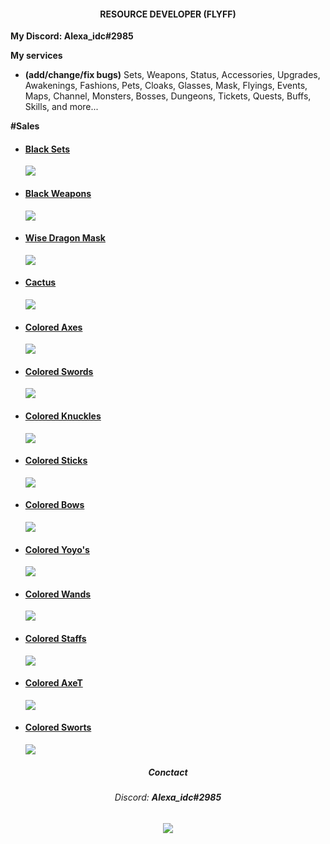 <h4 align="center">RESOURCE DEVELOPER (FLYFF)</h1>

<b>My Discord: Alexa_idc#2985</b>

<b>My services</b>
- <b>(add/change/fix bugs)</b> Sets, Weapons, Status, Accessories, Upgrades, Awakenings, Fashions, Pets, Cloaks, Glasses, Mask, Flyings, Events, Maps, Channel, Monsters, Bosses, Dungeons, Tickets, Quests, Buffs, Skills, and more...



<b>#Sales</b>
 - <h4><a href="https://github.com/Alexa-idc/black-sets-weapons-flyff">Black Sets</a></h4> <img src="https://i.imgur.com/1zVlePi.png">
 - <h4><a href="https://github.com/Alexa-idc/black-sets-weapons-flyff">Black Weapons</a></h4> <img src="https://i.imgur.com/e9Knp4k.png">
 - <h4><a href="https://github.com/Alexa-idc/wise-dragon-mask-flyff">Wise Dragon Mask</a></h4> <img src="https://i.imgur.com/ox9zX62.png">
 - <h4><a href="https://github.com/Alexa-idc/cactus-flyff">Cactus</a></h4> <img src="https://i.imgur.com/lOoZGhY.png">
 - <h4><a href="https://github.com/Alexa-idc/axe-colored-flyff">Colored Axes</a></h4> <img src="https://i.imgur.com/5zq3NM8.png">
 - <h4><a href="https://github.com/Alexa-idc/colored-weapons-flyff">Colored Swords</a></h4> <img src="https://i.imgur.com/UtXQuk3.png">
 - <h4><a href="https://github.com/Alexa-idc/colored-weapons-flyff">Colored Knuckles</a></h4> <img src="https://i.imgur.com/yCuyWHY.png">
 - <h4><a href="https://github.com/Alexa-idc/colored-weapons-flyff">Colored Sticks</a></h4> <img src="https://i.imgur.com/RSS6z0F.png">
 - <h4><a href="https://github.com/Alexa-idc/colored-weapons-flyff">Colored Bows</a></h4> <img src="https://i.imgur.com/94FEhhI.png">
 - <h4><a href="https://github.com/Alexa-idc/colored-weapons-flyff">Colored Yoyo's</a></h4> <img src="https://i.imgur.com/kHr0Bjp.png">
 - <h4><a href="https://github.com/Alexa-idc/colored-weapons-flyff">Colored Wands</a></h4> <img src="https://i.imgur.com/8c9Z5Tg.png">
 - <h4><a href="https://github.com/Alexa-idc/colored-weapons-flyff">Colored Staffs</a></h4> <img src="https://i.imgur.com/yhmEqIQ.png">
 - <h4><a href="https://github.com/Alexa-idc/colored-weapons-flyff">Colored AxeT</a></h4> <img src="https://i.imgur.com/d1DL7fy.png">
 - <h4><a href="https://github.com/Alexa-idc/colored-weapons-flyff">Colored Sworts</a></h4> <img src="https://i.imgur.com/DRFdtDN.png">
 
<h5 align="center">Conctact</h1>
<h6 align="center">Discord: <b>Alexa_idc#2985</b></div>

<h6 align="center"><img src="https://i.imgur.com/JWEcV44.png"></div>
<!---
You can click the Preview link to take a look at your changes.
--->


